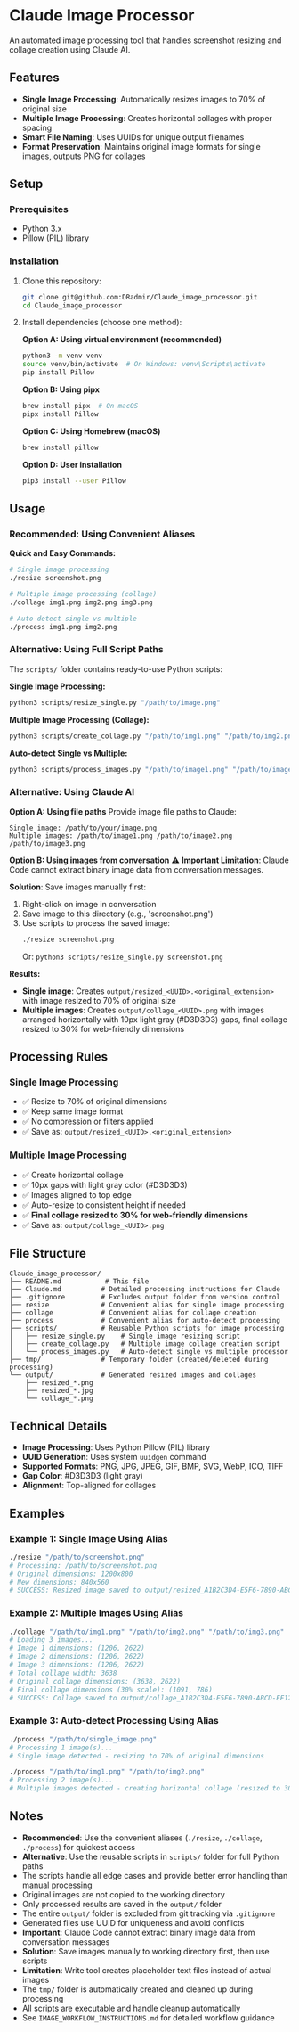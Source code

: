 # Claude Image Processor

An automated image processing tool that handles screenshot resizing and collage creation using Claude AI.

## Features

- **Single Image Processing**: Automatically resizes images to 70% of original size
- **Multiple Image Processing**: Creates horizontal collages with proper spacing
- **Smart File Naming**: Uses UUIDs for unique output filenames
- **Format Preservation**: Maintains original image formats for single images, outputs PNG for collages

## Setup

### Prerequisites

- Python 3.x
- Pillow (PIL) library

### Installation

1. Clone this repository:
   ```bash
   git clone git@github.com:DRadmir/Claude_image_processor.git
   cd Claude_image_processor
   ```

2. Install dependencies (choose one method):

   **Option A: Using virtual environment (recommended)**
   ```bash
   python3 -m venv venv
   source venv/bin/activate  # On Windows: venv\Scripts\activate
   pip install Pillow
   ```

   **Option B: Using pipx**
   ```bash
   brew install pipx  # On macOS
   pipx install Pillow
   ```

   **Option C: Using Homebrew (macOS)**
   ```bash
   brew install pillow
   ```

   **Option D: User installation**
   ```bash
   pip3 install --user Pillow
   ```

## Usage

### **Recommended: Using Convenient Aliases**

**Quick and Easy Commands:**
```bash
# Single image processing
./resize screenshot.png

# Multiple image processing (collage)  
./collage img1.png img2.png img3.png

# Auto-detect single vs multiple
./process img1.png img2.png
```

### **Alternative: Using Full Script Paths**

The `scripts/` folder contains ready-to-use Python scripts:

**Single Image Processing:**
```bash
python3 scripts/resize_single.py "/path/to/image.png"
```

**Multiple Image Processing (Collage):**
```bash
python3 scripts/create_collage.py "/path/to/img1.png" "/path/to/img2.png" "/path/to/img3.png"
```

**Auto-detect Single vs Multiple:**
```bash
python3 scripts/process_images.py "/path/to/image1.png" "/path/to/image2.png"
```

### **Alternative: Using Claude AI**

**Option A: Using file paths**
Provide image file paths to Claude:

```
Single image: /path/to/your/image.png
Multiple images: /path/to/image1.png /path/to/image2.png /path/to/image3.png
```

**Option B: Using images from conversation**
⚠️ **Important Limitation**: Claude Code cannot extract binary image data from conversation messages.

**Solution**: Save images manually first:
1. Right-click on image in conversation
2. Save image to this directory (e.g., 'screenshot.png')
3. Use scripts to process the saved image:
   ```bash
   ./resize screenshot.png
   ```
   Or: `python3 scripts/resize_single.py screenshot.png`

**Results:**
- **Single image**: Creates `output/resized_<UUID>.<original_extension>` with image resized to 70% of original size
- **Multiple images**: Creates `output/collage_<UUID>.png` with images arranged horizontally with 10px light gray (#D3D3D3) gaps, final collage resized to 30% for web-friendly dimensions

## Processing Rules

### Single Image Processing
- ✅ Resize to 70% of original dimensions
- ✅ Keep same image format
- ✅ No compression or filters applied
- ✅ Save as: `output/resized_<UUID>.<original_extension>`

### Multiple Image Processing
- ✅ Create horizontal collage
- ✅ 10px gaps with light gray color (#D3D3D3)
- ✅ Images aligned to top edge
- ✅ Auto-resize to consistent height if needed
- ✅ **Final collage resized to 30% for web-friendly dimensions**
- ✅ Save as: `output/collage_<UUID>.png`

## File Structure

```
Claude_image_processor/
├── README.md           # This file
├── Claude.md          # Detailed processing instructions for Claude
├── .gitignore         # Excludes output folder from version control
├── resize             # Convenient alias for single image processing
├── collage            # Convenient alias for collage creation
├── process            # Convenient alias for auto-detect processing
├── scripts/           # Reusable Python scripts for image processing
│   ├── resize_single.py    # Single image resizing script
│   ├── create_collage.py   # Multiple image collage creation script
│   └── process_images.py   # Auto-detect single vs multiple processor
├── tmp/               # Temporary folder (created/deleted during processing)
└── output/            # Generated resized images and collages
    ├── resized_*.png
    ├── resized_*.jpg
    └── collage_*.png
```

## Technical Details

- **Image Processing**: Uses Python Pillow (PIL) library
- **UUID Generation**: Uses system `uuidgen` command
- **Supported Formats**: PNG, JPG, JPEG, GIF, BMP, SVG, WebP, ICO, TIFF
- **Gap Color**: #D3D3D3 (light gray)
- **Alignment**: Top-aligned for collages

## Examples

### Example 1: Single Image Using Alias
```bash
./resize "/path/to/screenshot.png"
# Processing: /path/to/screenshot.png
# Original dimensions: 1200x800
# New dimensions: 840x560
# SUCCESS: Resized image saved to output/resized_A1B2C3D4-E5F6-7890-ABCD-EF1234567890.png
```

### Example 2: Multiple Images Using Alias
```bash
./collage "/path/to/img1.png" "/path/to/img2.png" "/path/to/img3.png"
# Loading 3 images...
# Image 1 dimensions: (1206, 2622)
# Image 2 dimensions: (1206, 2622)
# Image 3 dimensions: (1206, 2622)
# Total collage width: 3638
# Original collage dimensions: (3638, 2622)
# Final collage dimensions (30% scale): (1091, 786)
# SUCCESS: Collage saved to output/collage_A1B2C3D4-E5F6-7890-ABCD-EF1234567890.png
```

### Example 3: Auto-detect Processing Using Alias
```bash
./process "/path/to/single_image.png"
# Processing 1 image(s)...
# Single image detected - resizing to 70% of original dimensions

./process "/path/to/img1.png" "/path/to/img2.png"
# Processing 2 image(s)...
# Multiple images detected - creating horizontal collage (resized to 30% for web-friendly size)
```

## Notes

- **Recommended**: Use the convenient aliases (`./resize`, `./collage`, `./process`) for quickest access
- **Alternative**: Use the reusable scripts in `scripts/` folder for full Python paths
- The scripts handle all edge cases and provide better error handling than manual processing
- Original images are not copied to the working directory
- Only processed results are saved in the `output/` folder
- The entire `output/` folder is excluded from git tracking via `.gitignore`
- Generated files use UUID for uniqueness and avoid conflicts
- **Important**: Claude Code cannot extract binary image data from conversation messages
- **Solution**: Save images manually to working directory first, then use scripts
- **Limitation**: Write tool creates placeholder text files instead of actual images
- The `tmp/` folder is automatically created and cleaned up during processing
- All scripts are executable and handle cleanup automatically
- See `IMAGE_WORKFLOW_INSTRUCTIONS.md` for detailed workflow guidance